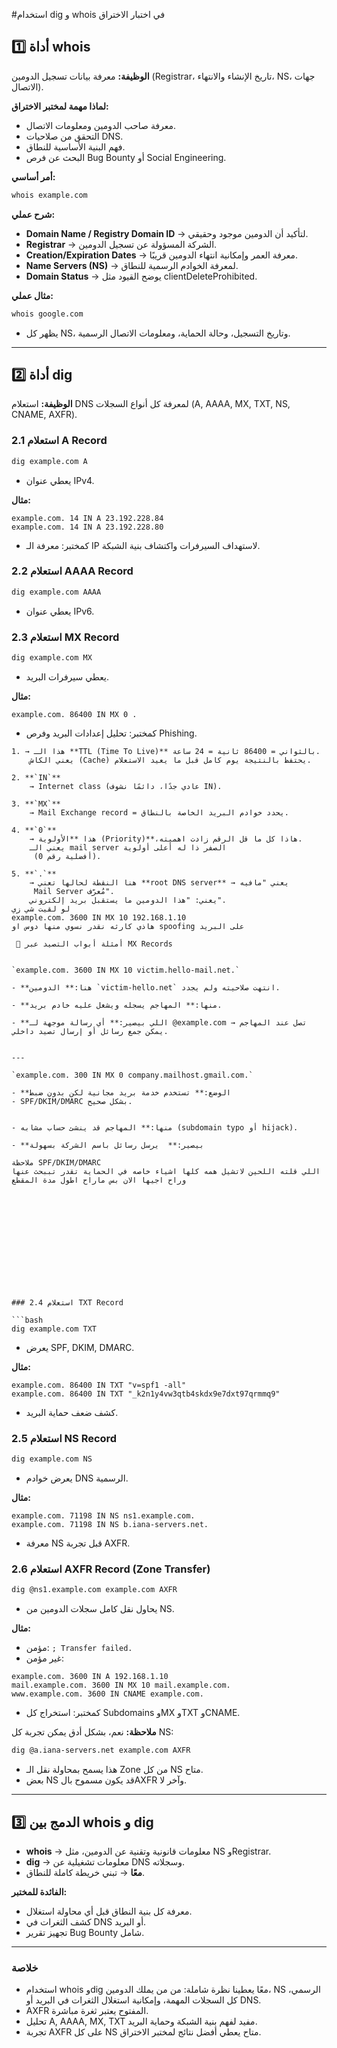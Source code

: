 #استخدام dig و whois في اختبار الاختراق

## 1️⃣ أداة whois

**الوظيفة:** معرفة بيانات تسجيل الدومين (Registrar، تاريخ الإنشاء والانتهاء، NS، جهات الاتصال).

**لماذا مهمة لمختبر الاختراق:**

* معرفة صاحب الدومين ومعلومات الاتصال.
* التحقق من صلاحيات DNS.
* فهم البنية الأساسية للنطاق.
* البحث عن فرص Bug Bounty أو Social Engineering.

**أمر أساسي:**

```bash
whois example.com
```

**شرح عملي:**

* **Domain Name / Registry Domain ID** → لتأكيد أن الدومين موجود وحقيقي.
* **Registrar** → الشركة المسؤولة عن تسجيل الدومين.
* **Creation/Expiration Dates** → معرفة العمر وإمكانية انتهاء الدومين قريبًا.
* **Name Servers (NS)** → لمعرفة الخوادم الرسمية للنطاق.
* **Domain Status** → يوضح القيود مثل clientDeleteProhibited.

**مثال عملي:**

```bash
whois google.com
```

* يظهر كل NS، وتاريخ التسجيل، وحالة الحماية، ومعلومات الاتصال الرسمية.

---

## 2️⃣ أداة dig

**الوظيفة:** استعلام DNS لمعرفة كل أنواع السجلات (A, AAAA, MX, TXT, NS, CNAME, AXFR).

### 2.1 استعلام A Record

```bash
dig example.com A
```

* يعطي عنوان IPv4.

**مثال:**

```
example.com. 14 IN A 23.192.228.84
example.com. 14 IN A 23.192.228.80
```

* كمختبر: معرفة الـ IP لاستهداف السيرفرات واكتشاف بنية الشبكة.

### 2.2 استعلام AAAA Record

```bash
dig example.com AAAA
```

* يعطي عنوان IPv6.

### 2.3 استعلام MX Record

```bash
dig example.com MX
```

* يعطي سيرفرات البريد.

**مثال:**

```
example.com. 86400 IN MX 0 .
```

* كمختبر: تحليل إعدادات البريد وفرص Phishing.
```
1. → هذا الـ **TTL (Time To Live)** بالثواني = 86400 ثانية = 24 ساعة.  
    يعني الكاش (Cache) يحتفظ بالنتيجة يوم كامل قبل ما يعيد الاستعلام.
    
2. **`IN`**  
    → Internet class (عادي جدًا، دائمًا نشوف IN).
    
3. **`MX`**  
    → Mail Exchange record = يحدد خوادم البريد الخاصة بالنطاق.
    
4. **`0`**  
    → هذا **الأولوية (Priority)**،هاذا كل ما قل الرقم زادت اهميته.  
    يعني الـ mail server الصفر ذا له أعلى أولوية
     (أفضلية رقم 0).
    
5. **`.`**  
    → هنا النقطة لحالها تعني **root DNS server** → يعني "مافيه
     Mail Server مُعرّف".  
    يعني: "هذا الدومين ما يستقبل بريد إلكتروني".
لو لقيت شي زي 
example.com. 3600 IN MX 10 192.168.1.10
هاذي كارثه نقدر نسوي منها دوس او spoofing على البريد
    
 📌 أمثلة أبواب التصيد عبر MX Records


`example.com. 3600 IN MX 10 victim.hello-mail.net.`

- **هنا:** الدومين `victim-hello.net` انتهت صلاحيته ولم يجدد.
    
- **منها:** المهاجم يسجله ويشغل عليه خادم بريد.
    
- **اللي بيصير:** أي رسالة موجهة لـ @example.com تصل عند المهاجم → يمكن جمع رسائل أو إرسال تصيد داخلي.
    

---

`example.com. 300 IN MX 0 company.mailhost.gmail.com.`

- **الوضع:** تستخدم خدمة بريد مجانية لكن بدون ضبط 
- SPF/DKIM/DMARC بشكل صحيح.


- منها:** المهاجم قد ينشئ حساب مشابه (subdomain typo أو hijack).
    
- **بيصير:**  يرسل رسائل باسم الشركة بسهولة
    
ملاحظة SPF/DKIM/DMARC
اللي قلته اللحين لاتشيل همه كلها اشياء خاصه في الحماية تقدر تببحث عنها 
وراح اجيها الان بس ماراح اطول مدة المقطع













### 2.4 استعلام TXT Record

```bash
dig example.com TXT
```

* يعرض SPF, DKIM, DMARC.

**مثال:**

```
example.com. 86400 IN TXT "v=spf1 -all"
example.com. 86400 IN TXT "_k2n1y4vw3qtb4skdx9e7dxt97qrmmq9"
```

* كشف ضعف حماية البريد.

### 2.5 استعلام NS Record

```bash
dig example.com NS
```

* يعرض خوادم DNS الرسمية.

**مثال:**

```
example.com. 71198 IN NS ns1.example.com.
example.com. 71198 IN NS b.iana-servers.net.
```

* معرفة NS قبل تجربة AXFR.

### 2.6 استعلام AXFR Record (Zone Transfer)

```bash
dig @ns1.example.com example.com AXFR
```

* يحاول نقل كامل سجلات الدومين من NS.

**مثال:**

* مؤمن: `; Transfer failed.`
* غير مؤمن:

```
example.com. 3600 IN A 192.168.1.10
mail.example.com. 3600 IN MX 10 mail.example.com.
www.example.com. 3600 IN CNAME example.com.
```

* كمختبر: استخراج كل Subdomains وMX وTXT وCNAME.

**ملاحظة:**
نعم، بشكل أدق يمكن تجربة كل NS:

```bash
dig @a.iana-servers.net example.com AXFR
```

* هذا يسمح بمحاولة نقل الـ Zone من كل NS متاح.
* بعض NS قد يكون مسموح بالAXFR وآخر لا.

---

## 3️⃣ الدمج بين whois و dig

* **whois** → معلومات قانونية وتقنية عن الدومين، مثل NS وRegistrar.
* **dig** → معلومات تشغيلية عن DNS وسجلاته.
* **معًا** → تبني خريطة كاملة للنطاق.

**الفائدة للمختبر:**

* معرفة كل بنية النطاق قبل أي محاولة استغلال.
* كشف الثغرات في DNS أو البريد.
* تجهيز تقرير Bug Bounty شامل.

---

### خلاصة

* استخدام whois وdig معًا يعطينا نظرة شاملة: من من يملك الدومين، NS الرسمي، كل السجلات المهمة، وإمكانية استغلال الثغرات في البريد أو DNS.
* AXFR المفتوح يعتبر ثغرة مباشرة.
* تحليل A, AAAA, MX, TXT مفيد لفهم بنية الشبكة وحماية البريد.
* تجربة AXFR على كل NS متاح يعطي أفضل نتائج لمختبر الاختراق.
